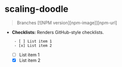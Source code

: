 # scaling-doodle
> Branches
> [![NPM version][npm-image]][npm-url]

- **Checklists:** Renders GitHub-style checklists.
   ```
    - [ ] List item 1
    - [x] List item 2
   ```
    - [ ] List item 1
    - [x] List item 2
